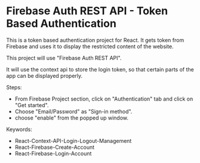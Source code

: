 # Firebase Auth REST API - Token Based Authentication

This is a token based authentication project for React. It gets token from Firebase and uses it to display the restricted content of the website.

This project will use "Firebase Auth REST API".

It will use the context api to store the login token, so that certain parts of the app can be displayed properly.

Steps:
- From Firebase Project section, click on "Authentication" tab and click on "Get started".
- Choose "Email/Password" as "Sign-in method".
- choose "enable" from the popped up window.

Keywords:
- React-Context-API-Login-Logout-Management
- React-Firebase-Create-Account
- React-Firebase-Login-Account